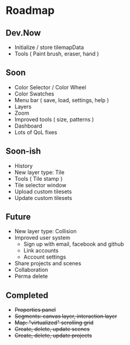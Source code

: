 # Roadmap

## Dev.Now
- Initialize / store tilemapData
- Tools ( Paint brush, eraser, hand )

## Soon
- Color Selector / Color Wheel
- Color Swatches
- Menu bar ( save, load, settings, help )
- Layers
- Zoom
- Improved tools ( size, patterns )
- Dashboard
- Lots of QoL fixes

## Soon-ish
- History
- New layer type: Tile
- Tools ( Tile stamp )
- Tile selector window
- Upload custom tilesets
- Update custom tilesets

## Future
- New layer type: Collision
- Improved user system
  - Sign up with email, facebook and github
  - Link accounts
  - Account settings
- Share projects and scenes
- Collaboration
- Perma delete

## Completed
- ~~Properties panel~~
- ~~Segments: canvas layer, interaction layer~~
- ~~Map: "virtualized" scrolling grid~~
- ~~Create, delete, update scenes~~
- ~~Create, delete, update projects~~
